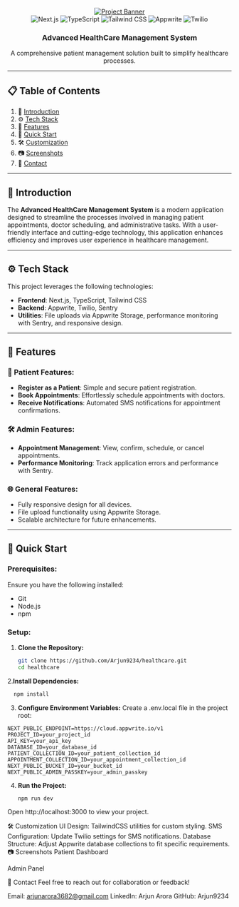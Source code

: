 <div align="center">
  <br />
  <a href="https://youtu.be/lEflo_sc82g?feature=shared" target="_blank">
    <img src="https://github.com/Arjun9234/healthcare/assets/banner-image" alt="Project Banner">
  </a>
  <br />
  <div>
    <img src="https://img.shields.io/badge/-Next_JS-black?style=for-the-badge&logoColor=white&logo=nextdotjs&color=000000" alt="Next.js" />
    <img src="https://img.shields.io/badge/-TypeScript-black?style=for-the-badge&logoColor=white&logo=typescript&color=3178C6" alt="TypeScript" />
    <img src="https://img.shields.io/badge/-Tailwind_CSS-black?style=for-the-badge&logoColor=white&logo=tailwindcss&color=06B6D4" alt="Tailwind CSS" />
    <img src="https://img.shields.io/badge/-Appwrite-black?style=for-the-badge&logoColor=white&logo=appwrite&color=FD366E" alt="Appwrite" />
    <img src="https://img.shields.io/badge/-Twilio-black?style=for-the-badge&logoColor=white&logo=twilio&color=F22F46" alt="Twilio" />
  </div>
  <h3 align="center">Advanced HealthCare Management System</h3>
  <p align="center">A comprehensive patient management solution built to simplify healthcare processes.</p>
</div>

---

## 📋 Table of Contents

1. 🤖 [Introduction](#introduction)
2. ⚙️ [Tech Stack](#tech-stack)
3. 🔋 [Features](#features)
4. 🤸 [Quick Start](#quick-start)
5. 🛠️ [Customization](#customization)
6. 📷 [Screenshots](#screenshots)
7. 🔗 [Contact](#contact)

---

## 🤖 Introduction

The **Advanced HealthCare Management System** is a modern application designed to streamline the processes involved in managing patient appointments, doctor scheduling, and administrative tasks. With a user-friendly interface and cutting-edge technology, this application enhances efficiency and improves user experience in healthcare management.

---

## ⚙️ Tech Stack

This project leverages the following technologies:

- **Frontend**: Next.js, TypeScript, Tailwind CSS
- **Backend**: Appwrite, Twilio, Sentry
- **Utilities**: File uploads via Appwrite Storage, performance monitoring with Sentry, and responsive design.

---

## 🔋 Features

### 🏥 Patient Features:
- **Register as a Patient**: Simple and secure patient registration.
- **Book Appointments**: Effortlessly schedule appointments with doctors.
- **Receive Notifications**: Automated SMS notifications for appointment confirmations.

### 🛠️ Admin Features:
- **Appointment Management**: View, confirm, schedule, or cancel appointments.
- **Performance Monitoring**: Track application errors and performance with Sentry.

### 🌐 General Features:
- Fully responsive design for all devices.
- File upload functionality using Appwrite Storage.
- Scalable architecture for future enhancements.

---

## 🤸 Quick Start

### Prerequisites:
Ensure you have the following installed:
- Git
- Node.js
- npm

### Setup:
1. **Clone the Repository:**
   ```bash
   git clone https://github.com/Arjun9234/healthcare.git
   cd healthcare
2.**Install Dependencies:**
```bash
  npm install
```
3. **Configure Environment Variables:**
Create a .env.local file in the project root:
```
NEXT_PUBLIC_ENDPOINT=https://cloud.appwrite.io/v1
PROJECT_ID=your_project_id
API_KEY=your_api_key
DATABASE_ID=your_database_id
PATIENT_COLLECTION_ID=your_patient_collection_id
APPOINTMENT_COLLECTION_ID=your_appointment_collection_id
NEXT_PUBLIC_BUCKET_ID=your_bucket_id
NEXT_PUBLIC_ADMIN_PASSKEY=your_admin_passkey
```
4. **Run the Project:**
   ```
   npm run dev
   ```
Open http://localhost:3000 to view your project.

🛠️ Customization
UI Design: TailwindCSS utilities for custom styling.
SMS Configuration: Update Twilio settings for SMS notifications.
Database Structure: Adjust Appwrite database collections to fit specific requirements.
📷 Screenshots
Patient Dashboard


Admin Panel


🔗 Contact
Feel free to reach out for collaboration or feedback!

Email: arjunarora3682@gmail.com
LinkedIn: Arjun Arora
GitHub: Arjun9234


